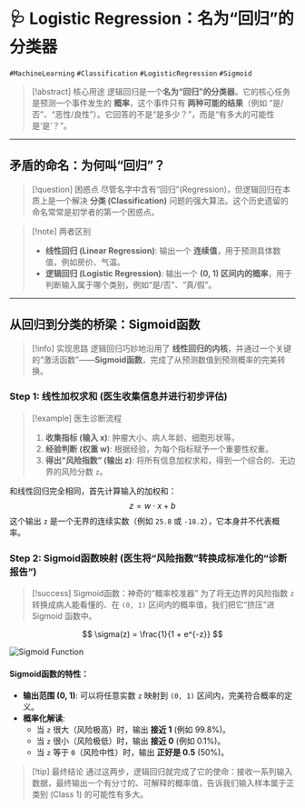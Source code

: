 # 🩺 Logistic Regression：名为“回归”的分类器

`#MachineLearning` `#Classification` `#LogisticRegression` `#Sigmoid`

> [!abstract] 核心用途
> 逻辑回归是一个**名为“回归”的分类器**。它的核心任务是预测一个事件发生的 **概率**，这个事件只有 **两种可能的结果**（例如 “是/否”、“恶性/良性”）。它回答的不是“是多少？”，而是“有多大的可能性是‘是’？”。

---

## 矛盾的命名：为何叫“回归”？

> [!question] 困惑点
> 尽管名字中含有“回归”(Regression)，但逻辑回归在本质上是一个解决 **分类 (Classification)** 问题的强大算法。这个历史遗留的命名常常是初学者的第一个困惑点。

> [!note] 两者区别
> - **线性回归 (Linear Regression)**: 输出一个 **连续值**，用于预测具体数值，例如房价、气温。
> - **逻辑回归 (Logistic Regression)**: 输出一个 **(0, 1) 区间内的概率**，用于判断输入属于哪个类别，例如“是/否”、“真/假”。

---

## 从回归到分类的桥梁：Sigmoid函数

> [!info] 实现思路
> 逻辑回归巧妙地沿用了 **线性回归的内核**，并通过一个关键的“激活函数”——**Sigmoid函数**，完成了从预测数值到预测概率的完美转换。

### Step 1: 线性加权求和 (医生收集信息并进行初步评估)

> [!example] 医生诊断流程
> 1.  **收集指标 (输入 x)**: 肿瘤大小、病人年龄、细胞形状等。
> 2.  **经验判断 (权重 w)**: 根据经验，为每个指标赋予一个重要性权重。
> 3.  **得出“风险指数” (输出 z)**: 将所有信息加权求和，得到一个综合的、无边界的风险分数 `z`。

和线性回归完全相同，首先计算输入的加权和：
$$ z = w \cdot x + b $$
这个输出 `z` 是一个无界的连续实数（例如 `25.8` 或 `-18.2`），它本身并不代表概率。

### Step 2: Sigmoid函数映射 (医生将“风险指数”转换成标准化的“诊断报告”)

> [!success] Sigmoid函数：神奇的“概率校准器”
> 为了将无边界的风险指数 `z` 转换成病人能看懂的、在 `(0, 1)` 区间内的概率值，我们把它“挤压”进 Sigmoid 函数中。

$$ \sigma(z) = \frac{1}{1 + e^{-z}} $$

![Sigmoid Function](https://i.imgur.com/gT3fT8Y.png)

#### Sigmoid函数的特性：
-   **输出范围 (0, 1)**: 可以将任意实数 `z` 映射到 `(0, 1)` 区间内，完美符合概率的定义。
-   **概率化解读**:
    -   当 `z` 很大（风险极高）时，输出 **接近 1** (例如 99.8%)。
    -   当 `z` 很小（风险极低）时，输出 **接近 0** (例如 0.1%)。
    -   当 `z` 等于 `0`（风险中性）时，输出 **正好是 0.5** (50%)。

> [!tip] 最终结论
> 通过这两步，逻辑回归就完成了它的使命：接收一系列输入数据，最终输出一个有分寸的、可解释的概率值，告诉我们输入样本属于正类别 (Class 1) 的可能性有多大。